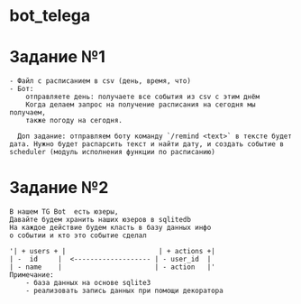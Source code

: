 # bot_telega


Задание №1
==========
    - Файл с расписанием в csv (день, время, что)
    - Бот:
        отправляете день: получаете все события из csv с этим днём
        Когда делаем запрос на получение расписания на сегодня мы получаем,
        также погоду на сегодня.
        
      Доп задание: отправляем боту команду `/remind <text>` в тексте будет
    дата. Нужно будет распарсить текст и найти дату, и создать событие в
    scheduler (модуль исполнения функции по расписанию)  

Задание №2
==========

    В нашем TG Bot  есть юзеры,
    Давайте будем хранить наших юзеров в sqlitedb
    На каждое действие будем класть в базу данных инфо 
    о событии и кто это событие сделал
    
    '| + users + |                       | + actions +|
    | -  id     |  <------------------- | - user_id  |
    | - name    |                       | - action   |'
    Примечание:
        - база данных на основе sqlite3
        - реализовать запись данных при помощи декоратора